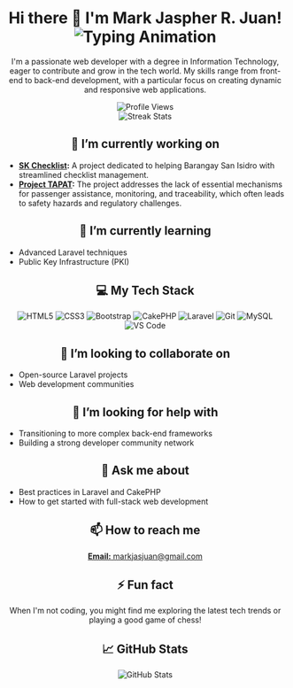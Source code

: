 <h1 align="center">
  Hi there 👋 I'm Mark Jaspher R. Juan!
  <br>
  <img src="https://readme-typing-svg.herokuapp.com/?lines=Web+Developer;Always+Growing&center=true&size=30" alt="Typing Animation"/>
</h1>

<p align="center">
  I'm a passionate web developer with a degree in Information Technology, eager to contribute and grow in the tech world. My skills range from front-end to back-end development, with a particular focus on creating dynamic and responsive web applications.
</p>

<p align="center">
  <img src="https://komarev.com/ghpvc/?username=jaspherxiii&label=Profile%20views&color=0e75b6&style=flat" alt="Profile Views" />
  <br>
  <img src="https://github-readme-streak-stats.herokuapp.com/?user=jaspherxiii&theme=dark&hide_border=true" alt="Streak Stats" />
</p>

<h2 align="center">🔭 I’m currently working on</h2>

<ul>
  <li>
    <strong><a href="https://stgo-sanisidro-skchecklist.com/">SK Checklist</a>:</strong> A project dedicated to helping Barangay San Isidro with streamlined checklist management.
  </li>
    <li>
    <strong><a href="https://project-tapat.online/">Project TAPAT</a>:</strong> The project addresses the lack of essential mechanisms for passenger assistance, monitoring, and traceability, which often leads to safety hazards and regulatory challenges.
  </li>
</ul>

<h2 align="center">🌱 I’m currently learning</h2>

<ul>
  <li>Advanced Laravel techniques</li>
  <li>Public Key Infrastructure (PKI)</li>
</ul>

<h2 align="center">💻 My Tech Stack</h2>

<p align="center">
  <img src="https://img.shields.io/badge/HTML5-E34F26?style=for-the-badge&logo=html5&logoColor=white" alt="HTML5" />
  <img src="https://img.shields.io/badge/CSS3-1572B6?style=for-the-badge&logo=css3&logoColor=white" alt="CSS3" />
  <img src="https://img.shields.io/badge/Bootstrap-563D7C?style=for-the-badge&logo=bootstrap&logoColor=white" alt="Bootstrap" />
  <img src="https://img.shields.io/badge/CakePHP-D33C43?style=for-the-badge&logo=cakephp&logoColor=white" alt="CakePHP" />
  <img src="https://img.shields.io/badge/Laravel-FF2D20?style=for-the-badge&logo=laravel&logoColor=white" alt="Laravel" />
  <img src="https://img.shields.io/badge/Git-F05032?style=for-the-badge&logo=git&logoColor=white" alt="Git" />
  <img src="https://img.shields.io/badge/MySQL-4479A1?style=for-the-badge&logo=mysql&logoColor=white" alt="MySQL" />
  <img src="https://img.shields.io/badge/Visual_Studio_Code-0078D4?style=for-the-badge&logo=visual%20studio%20code&logoColor=white" alt="VS Code" />
</p>

<h2 align="center">👯 I’m looking to collaborate on</h2>

<ul>
  <li>Open-source Laravel projects</li>
  <li>Web development communities</li>
</ul>

<h2 align="center">🤔 I’m looking for help with</h2>

<ul>
  <li>Transitioning to more complex back-end frameworks</li>
  <li>Building a strong developer community network</li>
</ul>

<h2 align="center">💬 Ask me about</h2>

<ul>
  <li>Best practices in Laravel and CakePHP</li>
  <li>How to get started with full-stack web development</li>
</ul>

<h2 align="center">📫 How to reach me</h2>

<p align="center">
  <a href="mailto:markjasjuan@gmail.com"><strong>Email:</strong> markjasjuan@gmail.com</a><br>
</p>

<h2 align="center">⚡ Fun fact</h2>

<p align="center">When I'm not coding, you might find me exploring the latest tech trends or playing a good game of chess!</p>

<h2 align="center">📈 GitHub Stats</h2>

<p align="center">
  <img src="https://github-readme-stats.vercel.app/api?username=jaspherxiii&show_icons=true&theme=dark&hide_border=true" alt="GitHub Stats" />
</p>

